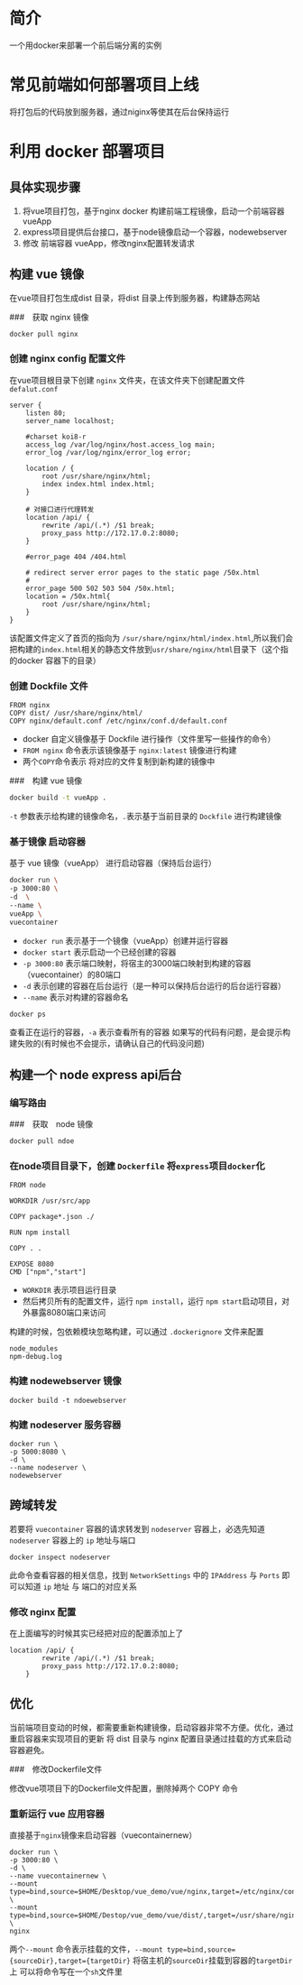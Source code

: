 # 简介

一个用docker来部署一个前后端分离的实例

# 常见前端如何部署项目上线

将打包后的代码放到服务器，通过niginx等使其在后台保持运行

# 利用 docker 部署项目

## 具体实现步骤

1. 将vue项目打包，基于nginx docker 构建前端工程镜像，启动一个前端容器 vueApp
2. express项目提供后台接口，基于node镜像启动一个容器，nodewebserver
3. 修改 前端容器 vueApp，修改nginx配置转发请求

## 构建 vue 镜像

在vue项目打包生成dist 目录，将dist 目录上传到服务器，构建静态网站

###　获取 nginx 镜像

```bash
docker pull nginx
```

### 创建 nginx config 配置文件

在vue项目根目录下创建 `nginx` 文件夹，在该文件夹下创建配置文件 `defalut.conf`

```nginx
server {
    listen 80;
    server_name localhost;

    #charset koi8-r
    access_log /var/log/nginx/host.access_log main;
    error_log /var/log/nginx/error_log error;

    location / {
        root /usr/share/nginx/html;
        index index.html index.html;
    }

    # 对接口进行代理转发
    location /api/ {
        rewrite /api/(.*) /$1 break;
        proxy_pass http://172.17.0.2:8080;
    }

    #error_page 404 /404.html

    # redirect server error pages to the static page /50x.html
    #
    error_page 500 502 503 504 /50x.html;
    location = /50x.html{
        root /usr/share/nginx/html;
    }
}
```

该配置文件定义了首页的指向为 `/sur/share/nginx/html/index.html`,所以我们会把构建的`index.html`相关的静态文件放到`usr/share/nginx/html`目录下（这个指的docker 容器下的目录）

### 创建 Dockfile 文件

```docker
FROM nginx
COPY dist/ /usr/share/nginx/html/
COPY nginx/default.conf /etc/nginx/conf.d/default.conf
```

* docker 自定义镜像基于 Dockfile 进行操作（文件里写一些操作的命令）
* `FROM nginx` 命令表示该镜像基于 `nginx:latest` 镜像进行构建
* 两个`COPY`命令表示 将对应的文件复制到新构建的镜像中

###　构建 vue 镜像

```bash
docker build -t vueApp .
```

`-t` 参数表示给构建的镜像命名，`.`表示基于当前目录的 `Dockfile` 进行构建镜像

### 基于镜像 启动容器

基于 vue 镜像（vueApp） 进行启动容器（保持后台运行）

```bash
docker run \
-p 3000:80 \
-d  \
--name \
vueApp \
vuecontainer
```

* `docker run` 表示基于一个镜像（vueApp）创建并运行容器
* `docker start` 表示启动一个已经创建的容器
* `-p 3000:80` 表示端口映射，将宿主的3000端口映射到构建的容器（vuecontainer）的80端口
* `-d` 表示创建的容器在后台运行（是一种可以保持后台运行的后台运行容器）
* `--name` 表示对构建的容器命名

```bash
docker ps
```

查看正在运行的容器，`-a` 表示查看所有的容器
如果写的代码有问题，是会提示构建失败的(有时候也不会提示，请确认自己的代码没问题)

## 构建一个 node express api后台

### 编写路由

###　获取　node 镜像

```bash
docker pull ndoe
```

### 在node项目目录下，创建 `Dockerfile` 将`express`项目`docker`化

```docker
FROM node

WORKDIR /usr/src/app

COPY package*.json ./

RUN npm install

COPY . .

EXPOSE 8080
CMD ["npm","start"]
```

* `WORKDIR` 表示项目运行目录
* 然后拷贝所有的配置文件，运行 `npm install`，运行 `npm start`启动项目，对外暴露8080端口来访问

构建的时候，包依赖模块忽略构建，可以通过 `.dockerignore` 文件来配置

```docker
node_modules
npm-debug.log
```

### 构建 nodewebserver 镜像

```docker
docker build -t ndoewebserver
```

### 构建 nodeserver 服务容器

```docker
docker run \
-p 5000:8080 \
-d \
--name nodeserver \
nodewebserver
```

## 跨域转发

若要将 `vuecontainer` 容器的请求转发到 `nodeserver` 容器上，必选先知道 `nodeserver` 容器上的 `ip` 地址与端口

```docker
docker inspect nodeserver
```

此命令查看容器的相关信息，找到 `NetworkSettings` 中的 `IPAddress` 与 `Ports` 即可以知道 `ip` 地址 与 端口的对应关系

### 修改 nginx 配置

在上面编写的时候其实已经把对应的配置添加上了

```nginx
location /api/ {
        rewrite /api/(.*) /$1 break;
        proxy_pass http://172.17.0.2:8080;
    }
```

## 优化

当前端项目变动的时候，都需要重新构建镜像，启动容器非常不方便。优化，通过重启容器来实现项目的更新
将 dist 目录与 nginx 配置目录通过挂载的方式来启动容器避免。

###　修改Dockerfile文件

修改vue项项目下的Dockerfile文件配置，删除掉两个 COPY 命令

### 重新运行 vue 应用容器

直接基于`nginx`镜像来启动容器（vuecontainernew）

```docker
docker run \
-p 3000:80 \
-d \
--name vuecontainernew \
--mount type=bind,source=$HOME/Desktop/vue_demo/vue/nginx,target=/etc/nginx/conf.d \
--mount type=bind,source=$HOME/Destop/vue_demo/vue/dist/,target=/usr/share/nginx/html \
nginx
```

两个`--mount` 命令表示挂载的文件，`--mount type=bind,source={sourceDir},target={targetDir}` 将宿主机的`sourceDir`挂载到容器的`targetDir`上
可以将命令写在一个`sh`文件里
